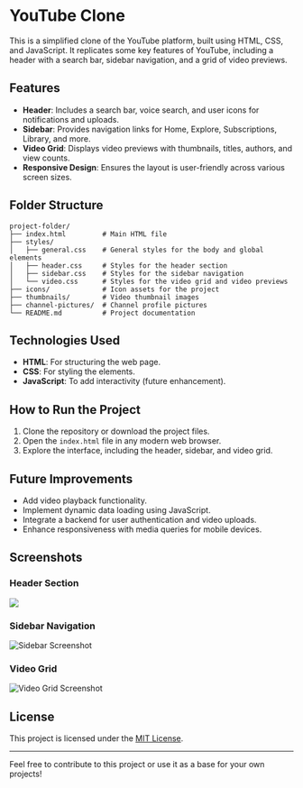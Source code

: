 # YouTube Clone

This is a simplified clone of the YouTube platform, built using HTML, CSS, and JavaScript. It replicates some key features of YouTube, including a header with a search bar, sidebar navigation, and a grid of video previews.

## Features

- **Header**: Includes a search bar, voice search, and user icons for notifications and uploads.
- **Sidebar**: Provides navigation links for Home, Explore, Subscriptions, Library, and more.
- **Video Grid**: Displays video previews with thumbnails, titles, authors, and view counts.
- **Responsive Design**: Ensures the layout is user-friendly across various screen sizes.

## Folder Structure

```
project-folder/
├── index.html         # Main HTML file
├── styles/
│   ├── general.css    # General styles for the body and global elements
│   ├── header.css     # Styles for the header section
│   ├── sidebar.css    # Styles for the sidebar navigation
│   └── video.css      # Styles for the video grid and video previews
├── icons/             # Icon assets for the project
├── thumbnails/        # Video thumbnail images
├── channel-pictures/  # Channel profile pictures
└── README.md          # Project documentation
```

## Technologies Used

- **HTML**: For structuring the web page.
- **CSS**: For styling the elements.
- **JavaScript**: To add interactivity (future enhancement).

## How to Run the Project

1. Clone the repository or download the project files.
2. Open the `index.html` file in any modern web browser.
3. Explore the interface, including the header, sidebar, and video grid.

## Future Improvements

- Add video playback functionality.
- Implement dynamic data loading using JavaScript.
- Integrate a backend for user authentication and video uploads.
- Enhance responsiveness with media queries for mobile devices.

## Screenshots

### Header Section
![<img width="52" alt="image" src="https://github.com/user-attachments/assets/dc554451-7e51-4811-9e1c-112f9b0ad09a" />
](./screenshots/header.png)

### Sidebar Navigation
![Sidebar Screenshot](./screenshots/sidebar.png)

### Video Grid
![Video Grid Screenshot](./screenshots/video-grid.png)

## License

This project is licensed under the [MIT License](LICENSE).

---

Feel free to contribute to this project or use it as a base for your own projects!
